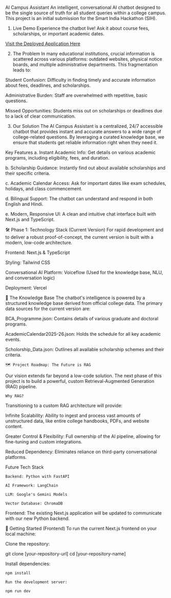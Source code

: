 AI Campus Assistant
An intelligent, conversational AI chatbot designed to be the single source of truth for all student queries within a college campus. 
This project is an initial submission for the Smart India Hackathon (SIH).

1. Live Demo
Experience the chatbot live! Ask it about course fees, scholarships, or important academic dates.

[Visit the Deployed Application Here](https://chat-bot-3c8m058f2-zaibshamsis-projects.vercel.app?_vercel_share=lCrTjObbNx2D1F5KZnWiRAZH1wlBc2SB)

2. The Problem
In many educational institutions, crucial information is scattered across various platforms: outdated websites,
physical notice boards, and multiple administrative departments. This fragmentation leads to:

Student Confusion: Difficulty in finding timely and accurate information about fees, deadlines, and scholarships.

Administrative Burden: Staff are overwhelmed with repetitive, basic questions.

Missed Opportunities: Students miss out on scholarships or deadlines due to a lack of clear communication.

3. Our Solution
The AI Campus Assistant is a centralized, 24/7 accessible chatbot that provides instant and accurate answers to a wide range of college-related questions.
 By leveraging a curated knowledge base, we ensure that students get reliable information right when they need it.


Key Features
a. Instant Academic Info: Get details on various academic programs, including eligibility, fees, and duration.

b. Scholarship Guidance: Instantly find out about available scholarships and their specific criteria.

c. Academic Calendar Access: Ask for important dates like exam schedules, holidays, and class commencement.

d. Bilingual Support: The chatbot can understand and respond in both English and Hindi.

e. Modern, Responsive UI: A clean and intuitive chat interface built with Next.js and TypeScript.


🛠️ Phase 1: Technology Stack (Current Version)
For rapid development and to deliver a robust proof-of-concept, the current version is built with a modern, low-code architecture.

Frontend: Next.js & TypeScript

Styling: Tailwind CSS

Conversational AI Platform: Voiceflow (Used for the knowledge base, NLU, and conversation logic)

Deployment: Vercel

🧠 The Knowledge Base
The chatbot's intelligence is powered by a structured knowledge base derived from official college data.
The primary data sources for the current version are:

BCA_Programme.json: Contains details of various graduate and doctoral programs.

AcademicCalendar2025-26.json: Holds the schedule for all key academic events.

Scholorship_Data.json: Outlines all available scholarship schemes and their criteria.
```
🗺️ Project Roadmap: The Future is RAG
```
Our vision extends far beyond a low-code solution. The next phase of this project is to build a powerful, custom Retrieval-Augmented Generation (RAG) pipeline.
```
Why RAG?
```
Transitioning to a custom RAG architecture will provide:

Infinite Scalability: Ability to ingest and process vast amounts of unstructured data, like entire college handbooks, PDFs, and website content.

Greater Control & Flexibility: Full ownership of the AI pipeline, allowing for fine-tuning and custom integrations.

Reduced Dependency: Eliminates reliance on third-party conversational platforms.


Future Tech Stack
```
Backend: Python with FastAPI
```
```
AI Framework: LangChain
```
```
LLM: Google's Gemini Models
```
```
Vector Database: ChromaDB
```

Frontend: The existing Next.js application will be updated to communicate with our new Python backend.

🚀 Getting Started (Frontend)
To run the current Next.js frontend on your local machine:

Clone the repository:

git clone [your-repository-url]
cd [your-repository-name]

Install dependencies:
```
npm install

Run the development server:

npm run dev
```
